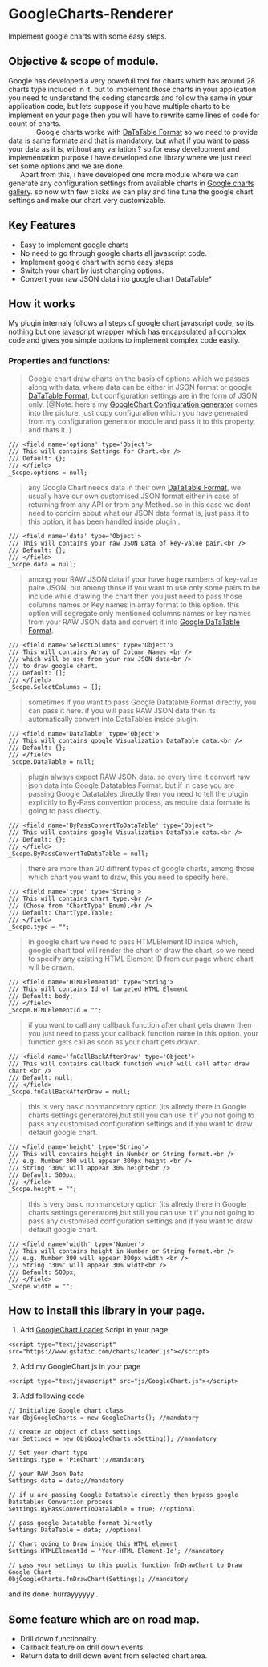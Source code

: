 # GoogleCharts-Renderer
Implement google charts with some easy steps.

## Objective & scope of module.
Google has developed a very powefull tool for charts which has around 28 charts type included in it. but to implement those charts in your application you need to understand the coding standards and follow the same in your application code, but lets suppose if you have multiple charts to be implement on your page then you will have to rewrite same lines of code for count of charts.<br /> 
&nbsp;&nbsp;&nbsp;&nbsp;&nbsp;&nbsp;&nbsp;&nbsp;&nbsp;&nbsp;&nbsp;&nbsp;&nbsp;&nbsp;Google charts worke with <a target="_blank" href="https://developers.google.com/chart/interactive/docs/datatables_dataviews">DaTaTable Format</a> so we need to provide data is same formate and that is mandatory, but what if you want to pass your data as it is, without any variation ? so for easy development and implementation purpose i have developed one library where we just need set some options and we are done.<br />
&nbsp;&nbsp;&nbsp;&nbsp;&nbsp;&nbsp;Apart from this, i have developed one more module where we can generate any configuration settings from available charts in <a target="_blank" href="http://googlecharts-configuration-generator.com/">Google charts gallery</a>. so now with few clicks we can play and fine tune the google chart settings and make our chart very customizable.

## Key Features
- Easy to implement google charts
- No need to go through google charts all javascript code.
- Implement google chart with some easy steps
- Switch your chart by just changing options.
- Convert your raw JSON data into google chart DataTable*

## How it works
My plugin internaly follows all steps of google chart javascript code, so its nothing but one javascript wrapper which has encapsulated all complex code and gives you simple options to implement complex code easily.
  
### Properties and functions:

> Google chart draw charts on the basis of options which we passes along with data. where data can be either in JSON format or google <a target="_blank" href="https://developers.google.com/chart/interactive/docs/datatables_dataviews">DaTaTable Format</a>, but configuration settings are in the form of JSON only. 
(@Note: here's my <a target="_blank" href="http://googlecharts-configuration-generator.com/">GoogleChart Configuration generator</a> comes into the picture. just copy configuration which you have generated from my configuration generator module and pass it to this property, and thats it. )
```
/// <field name='options' type='Object'>
/// This will contains Settings for Chart.<br />
/// Default: {};
/// </field>
_Scope.options = null;
```

> any Google Chart needs data in their own <a target="_blank" href="https://developers.google.com/chart/interactive/docs/datatables_dataviews">DaTaTable Format</a>, we usually have our own customised JSON format either in case of returning from any API or from any Method. so in this case we dont need to concirn about what our JSON data format is, just pass it to this option, it has been handled inside plugin .
```
/// <field name='data' type='Object'>
/// This will contains your raw JSON Data of key-value pair.<br />
/// Default: {};
/// </field>
_Scope.data = null;
```

> among your RAW JSON data if your have huge numbers of key-value paire JSON, but among those if you want to use only some pairs to be include while drawing the chart then you just need to pass those columns names or Key names in array format to this option. this option will segregate only mentioned columns names or key names from your RAW JSON data and convert it into <a target="_blank" href="https://developers.google.com/chart/interactive/docs/datatables_dataviews">Google DaTaTable Format</a>.
```
/// <field name='SelectColumns' type='Object'>
/// This will contains Array of Column Names <br />
/// which will be use from your raw JSON data<br />
/// to draw google chart. 
/// Default: [];
/// </field>
_Scope.SelectColumns = [];
```

> sometimes if you want to pass Google Datatable Format directly, you can pass it here. if you will pass RAW JSON data then its automatically convert into DataTables inside plugin.
```
/// <field name='DataTable' type='Object'>
/// This will contains google Visualization DataTable data.<br />
/// Default: {};
/// </field>
_Scope.DataTable = null;
```

> plugin always expect RAW JSON data. so every time it convert raw json data into Google Datatables Format. but if in case you are passing Google Datatables directly then you need to tell the plugin explicitly to By-Pass convertion process, as require data formate is going to pass directly.
```
/// <field name='ByPassConvertToDataTable' type='Object'>
/// This will contains google Visualization DataTable data.<br />
/// Default: {};
/// </field>
_Scope.ByPassConvertToDataTable = null;
```

> there are more than 20 diffrent types of google charts, among those which chart you want to draw, this you need to specify here.
```
/// <field name='type' type='String'>
/// This will contains chart type.<br />
/// (Chose from "ChartType" Enum).<br />
/// Default: ChartType.Table;
/// </field>
_Scope.type = "";
```

> in google chart we need to pass HTMLElement ID inside which, google chart tool will render the chart or draw the chart, so we need to specify any existing HTML Element ID from our page where chart will be drawn. 
```
/// <field name='HTMLElementId' type='String'>
/// This will contains Id of targeted HTML Element 
/// Default: body;
/// </field>
_Scope.HTMLElementId = "";
```

> if you want to call any callback function after chart gets drawn then you just need to pass your callback function name in this option. your function gets call as soon as your chart gets drawn.
```
/// <field name='fnCallBackAfterDraw' type='Object'>
/// This will contains callback function which will call after draw chart <br />
/// Default: null;
/// </field>
_Scope.fnCallBackAfterDraw = null;
```

> this is very basic nonmandetory option (its allredy there in Google charts settings generatore),but still you can use it if you not going to pass any customised configuration settings and if you want to draw default google chart.
```
/// <field name='height' type='String'>
/// This will contains height in Number or String format.<br />
/// e.g. Number 300 will appear 300px height <br />
/// String '30%' will appear 30% height<br />
/// Default: 500px;
/// </field>
_Scope.height = "";
```

>this is very basic nonmandetory option (its allredy there in Google charts settings generatore),but still you can use it if you not going to pass any customised configuration settings and if you want to draw default google chart.
```
/// <field name='width' type='Number'>
/// This will contains height in Number or String format.<br />
/// e.g. Number 300 will appear 300px width <br />
/// String '30%' will appear 30% width<br />
/// Default: 500px;
/// </field>
_Scope.width = "";
```

## How to install this library in your page.
1. Add <a href="https://www.gstatic.com/charts/loader.js" target="_blank">GoogleChart Loader</a> Script in your page
```
<script type="text/javascript" src="https://www.gstatic.com/charts/loader.js"></script>
```
2. Add my GoogleChart.js in your page 
```
<script type="text/javascript" src="js/GoogleChart.js"></script>
```
3. Add following code
```
// Initialize Google chart class
var ObjGoogleCharts = new GoogleCharts(); //mandatory

// create an object of class settings
var Settings = new ObjGoogleCharts.oSetting(); //mandatory

// Set your chart type
Settings.type = 'PieChart';//mandatory

// your RAW Json Data
Settings.data = data;//mandatory

// if u are passing Google Datatable directly then bypass google Datatables Convertion process
Settings.ByPassConvertToDataTable = true; //optional

// pass google Datatable format Directly
Settings.DataTable = data; //optional

// Chart going to Draw inside this HTML element
Settings.HTMLElementId = 'Your-HTML-Element-Id'; //mandatory

// pass your settings to this public function fnDrawChart to Draw Google Chart
ObjGoogleCharts.fnDrawChart(Settings); //mandatory

```
and its done. hurrayyyyyy...

## Some feature which are on road map.
- Drill down functionality.
- Callback feature on drill down events.
- Return data to drill down event from selected chart area.    
